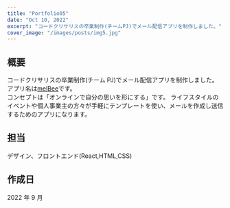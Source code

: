 ```yaml
---
title: "Portfolio05"
date: "Oct 10, 2022"
excerpt: "コードクリサリスの卒業制作(チームPJ)でメール配信アプリを制作しました。"
cover_image: "/images/posts/img5.jpg"
---
```


## 概要

コードクリサリスの卒業制作(チーム PJ)でメール配信アプリを制作しました。
アプリ名は[melBee](https://melbee.herokuapp.com/)です。<br />
コンセプトは「オンラインで自分の思いを形にする」です。
ライフスタイルのイベントや個人事業主の方々が手軽にテンプレートを使い、メールを作成し送信するためのアプリになります。

## 担当

デザイン、フロントエンド(React,HTML,CSS)

## 作成日

2022 年 9 月
